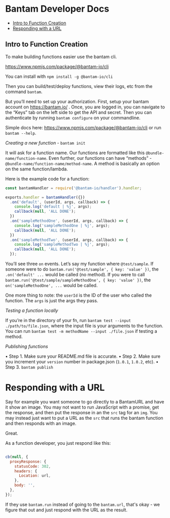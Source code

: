 # Bantam Developer Docs

- [Intro to Function Creation](#Intro-to-Function-Creation)
- [Responding with a URL](#Responding-With-A-URL)


## Intro to Function Creation

To make building functions easier use the bantam cli.

https://www.npmjs.com/package/@bantam-io/cli

You can install with `npm install -g @bantam-io/cli`

Then you can build/test/deploy functions, view their logs, etc from the command `bantam`.

But you’ll need to set up your authorization. First, setup your bantam account on https://bantam.io/ .
Once, you are logged in, you can navigate to the “Keys” tab on the left side to get the API and secret.
Then you can authenticate by running `bantam configure` on your commandline.

Simple docs here: https://www.npmjs.com/package/@bantam-io/cli or run `bantam --help`.

_Creating a new function_ - `bantam init`

It will ask for a function name. Our functions are formatted like this `@bundle-name/function-name`. Even further, our functions can have “methods” - `@bundle-name/function-name/method-name`. A method is basically an option on the same function/lambda.

Here is the example code for a function:

```js
const bantamHandler = require('@bantam-io/handler').handler;

exports.handler = bantamHandler({})
  .on('default', (userId, args, callback) => {
    console.log('default | %j', args);
    callback(null, 'ALL DONE');
  })
  .on('sampleMethodOne', (userId, args, callback) => {
    console.log('sampleMethodOne | %j', args);
    callback(null, 'ALL DONE');
  })
  .on('sampleMethodTwo', (userId, args, callback) => {
    console.log('sampleMethodTwo | %j', args);
    callback(null, 'ALL DONE');
  });
```

You’ll see three `on` events. Let’s say my function where `@test/sample`. If someone were to do `bantam.run('@test/sample', { key: 'value' })`, the `.on('default' ...` would be called (no method). If you were to call `bantam.run('@test/sample/sampleMethodOne', { key: 'value' })`, the `on('sampleMethodOne', ...` would be called.

One more thing to note: the `userId` is the ID of the user who called the function. The `args` is just the args they pass.

_Testing a function locally_

If you’re in the directory of your fn, run `bantam test --input ./path/to/file.json`, where the input file is your arguments to the function. You can run `bantam test -m methodName --input ./file.json` if testing a method.

_Publishing functions_

• Step 1. Make sure your README.md file is accurate.
• Step 2. Make sure you increment your `version` number in package.json (`1.0.1`, `1.0.2`, etc).
• Step 3. `bantam publish`

# Responding with a URL

Say for example you want someone to go directly to a BantamURL and have it show an image. You may not want to run JavaScript with a promise, get the response, and then put the response in an the `src` tag for an `img`. You may instead just want to put a URL as the `src` that runs the bantam function and then responds with an image.

Great.

As a function developer, you just respond like this:

```js

cb(null, {
  proxyResponse: {
    statusCode: 302,
    headers: {
      Location: url,
    },
    body: '',
  },
});

```

If they use `bantam.run` instead of going to the `bantam.url`, that's okay - we figure that out and just respond with the URL as the result.
